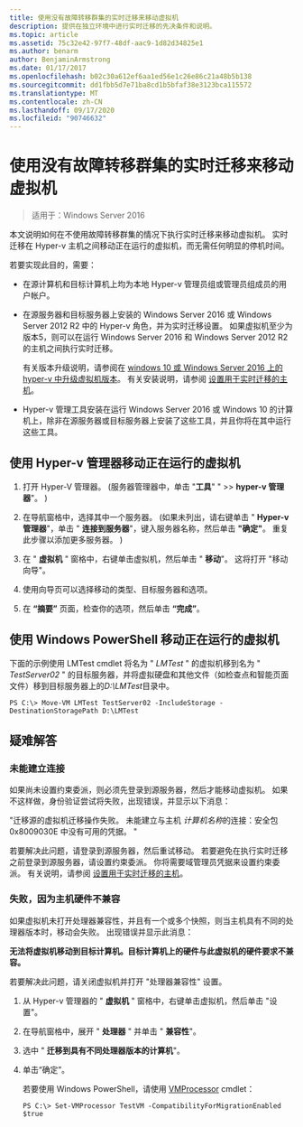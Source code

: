 ```yaml
---
title: 使用没有故障转移群集的实时迁移来移动虚拟机
description: 提供在独立环境中进行实时迁移的先决条件和说明。
ms.topic: article
ms.assetid: 75c32e42-97f7-48df-aac9-1d82d34825e1
ms.author: benarm
author: BenjaminArmstrong
ms.date: 01/17/2017
ms.openlocfilehash: b02c30a612ef6aa1ed56e1c26e86c21a48b5b138
ms.sourcegitcommit: dd1fbb5d7e71ba8cd1b5bfaf38e3123bca115572
ms.translationtype: MT
ms.contentlocale: zh-CN
ms.lasthandoff: 09/17/2020
ms.locfileid: "90746632"
---
```

# <a name="use-live-migration-without-failover-clustering-to-move-a-virtual-machine"></a>使用没有故障转移群集的实时迁移来移动虚拟机

>适用于：Windows Server 2016

本文说明如何在不使用故障转移群集的情况下执行实时迁移来移动虚拟机。 实时迁移在 Hyper-v 主机之间移动正在运行的虚拟机，而无需任何明显的停机时间。

若要实现此目的，需要：

- 在源计算机和目标计算机上均为本地 Hyper-v 管理员组或管理员组成员的用户帐户。

- 在源服务器和目标服务器上安装的 Windows Server 2016 或 Windows Server 2012 R2 中的 Hyper-v 角色，并为实时迁移设置。 如果虚拟机至少为版本5，则可以在运行 Windows Server 2016 和 Windows Server 2012 R2 的主机之间执行实时迁移。

    有关版本升级说明，请参阅在 [windows 10 或 Windows Server 2016 上的 hyper-v 中升级虚拟机版本](../deploy/Upgrade-virtual-machine-version-in-Hyper-V-on-Windows-or-Windows-Server.md)。 有关安装说明，请参阅 [设置用于实时迁移的主机](../deploy/Set-up-hosts-for-live-migration-without-Failover-Clustering.md)。

- Hyper-v 管理工具安装在运行 Windows Server 2016 或 Windows 10 的计算机上，除非在源服务器或目标服务器上安装了这些工具，并且你将在其中运行这些工具。

## <a name="use-hyper-v-manager-to-move-a-running-virtual-machine"></a>使用 Hyper-v 管理器移动正在运行的虚拟机

1.  打开 Hyper-V 管理器。  (服务器管理器中，单击 "**工具**" "  >> **hyper-v 管理器**"。 ) 

2.  在导航窗格中，选择其中一个服务器。  (如果未列出，请右键单击 " **Hyper-v 管理器**"，单击 " **连接到服务器**"，键入服务器名称，然后单击 **"确定"**。 重复此步骤以添加更多服务器。 ) 

3.  在 " **虚拟机** " 窗格中，右键单击虚拟机，然后单击 " **移动**"。 这将打开 "移动向导"。

4.  使用向导页可以选择移动的类型、目标服务器和选项。

5.  在 **“摘要”** 页面，检查你的选项，然后单击 **“完成”**。

## <a name="use-windows-powershell-to-move-a-running-virtual-machine"></a>使用 Windows PowerShell 移动正在运行的虚拟机

下面的示例使用 LMTest cmdlet 将名为 " *LMTest* " 的虚拟机移到名为 " *TestServer02* " 的目标服务器，并将虚拟硬盘和其他文件（如检查点和智能页面文件）移到目标服务器上的*D:\LMTest*目录中。

```
PS C:\> Move-VM LMTest TestServer02 -IncludeStorage -DestinationStoragePath D:\LMTest
```

## <a name="troubleshooting"></a>疑难解答

### <a name="failed-to-establish-a-connection"></a>未能建立连接

如果尚未设置约束委派，则必须先登录到源服务器，然后才能移动虚拟机。 如果不这样做，身份验证尝试将失败，出现错误，并显示以下消息：

"迁移源的虚拟机迁移操作失败。
未能建立与主机 *计算机名称*的连接：安全包0x8009030E 中没有可用的凭据。 "

 若要解决此问题，请登录到源服务器，然后重试移动。 若要避免在执行实时迁移之前登录到源服务器，请设置约束委派。 你将需要域管理员凭据来设置约束委派。 有关说明，请参阅 [设置用于实时迁移的主机](../deploy/Set-up-hosts-for-live-migration-without-Failover-Clustering.md)。

 ### <a name="failed-because-the-host-hardware-isnt-compatible"></a>失败，因为主机硬件不兼容

 如果虚拟机未打开处理器兼容性，并且有一个或多个快照，则当主机具有不同的处理器版本时，移动会失败。 出现错误并显示此消息：

**无法将虚拟机移动到目标计算机。目标计算机上的硬件与此虚拟机的硬件要求不兼容。**

 若要解决此问题，请关闭虚拟机并打开 "处理器兼容性" 设置。

1. 从 Hyper-v 管理器的 " **虚拟机** " 窗格中，右键单击虚拟机，然后单击 "设置"。
2. 在导航窗格中，展开 " **处理器** " 并单击 " **兼容性**"。
3. 选中 " **迁移到具有不同处理器版本的计算机**"。
4. 单击“确定”。

   若要使用 Windows PowerShell，请使用 [VMProcessor](/powershell/module/hyper-v/set-vmprocessor?view=win10-ps) cmdlet：

   ```
   PS C:\> Set-VMProcessor TestVM -CompatibilityForMigrationEnabled $true
   ```